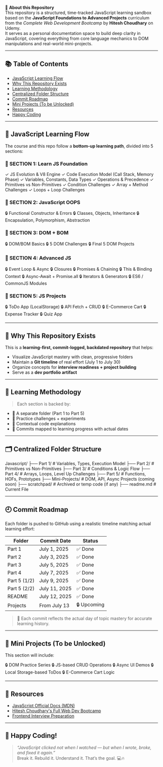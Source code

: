 📘 **About this Repository**  
This repository is a structured, time-tracked JavaScript learning sandbox based on the **JavaScript Foundations to Advanced Projects** curriculum from the _Complete Web Development Bootcamp_ by **Hitesh Choudhary** on Udemy.  
It serves as a personal documentation space to build deep clarity in JavaScript, covering everything from core language mechanics to DOM manipulations and real-world mini-projects.

---

## 📚 Table of Contents

- [JavaScript Learning Flow](#-javascript-learning-flow)
- [Why This Repository Exists](#-why-this-repository-exists)
- [Learning Methodology](#-learning-methodology)
- [Centralized Folder Structure](#-centralized-folder-structure)
- [Commit Roadmap](#-commit-roadmap)
- [Mini Projects (To be Unlocked)](#-mini-projects-to-be-unlocked)
- [Resources](#-resources)
- [Happy Coding](#-happy-coding)

---

## 🚀 JavaScript Learning Flow

The course and this repo follow a **bottom-up learning path**, divided into 5 sections:

### 📘 SECTION 1: Learn JS Foundation

✓ JS Evolution & V8 Engine
✓ Code Execution Model (Call Stack, Memory Phase)
✓ Variables, Constants, Data Types
✓ Operations & Precedence
✓ Primitives vs Non-Primitives
✓ Condition Challenges
✓ Array + Method Challenges
✓ Loops + Loop Challenges

### 📘 SECTION 2: JavaScript OOPS

🔒 Functional Constructor & Errors
🔒 Classes, Objects, Inheritance
🔒 Encapsulation, Polymorphism, Abstraction

### 📘 SECTION 3: DOM + BOM

🔒 DOM/BOM Basics
🔒 5 DOM Challenges
🔒 Final 5 DOM Projects

### 📘 SECTION 4: Advanced JS

🔒 Event Loop & Async
🔒 Closures
🔒 Promises & Chaining
🔒 This & Binding Context
🔒 Async-Await + Promise.all
🔒 Iterators & Generators
🔒 ES6 / CommonJS Modules

### 📘 SECTION 5: JS Projects

🔒 ToDo App (LocalStorage)
🔒 API Fetch + CRUD
🔒 E-Commerce Cart
🔒 Expense Tracker
🔒 Quiz App

---

## 🎯 Why This Repository Exists

This is a **learning-first, commit-logged, backdated repository** that helps:

- Visualize JavaScript mastery with clean, progressive folders
- Maintain a **Git timeline** of real effort (July 1 to July 30)
- Organize concepts for **interview readiness + project building**
- Serve as a **dev portfolio artifact**

---

## 🧠 Learning Methodology

> Each section is backed by:
- 📁 A separate folder (Part 1 to Part 5)
- 🔁 Practice challenges + experiments
- 🧠 Contextual code explanations
- 📝 Commits mapped to learning progress with actual dates

---

## 🗂️ Centralized Folder Structure

Javascript/
├── Part 1/               # Variables, Types, Execution Model
├── Part 2/               # Primitives vs Non-Primitives
├── Part 3/               # Conditions & Logic Flow
├── Part 4/               # Arrays, Loops, Level Up Challenges
├── Part 5/               # Functions, HOFs, Prototypes
├── Mini-Projects/        # DOM, API, Async Projects (coming soon)
├── scratchpad/       # Archived or temp code (if any)
├── readme.md             # Current File

---

## 🕘 Commit Roadmap

Each folder is pushed to GitHub using a realistic timeline matching actual learning effort:

| Folder        | Commit Date     | Status  |
|---------------|------------------|---------|
| Part 1        | July 1, 2025     | ✅ Done |
| Part 2        | July 3, 2025     | ✅ Done |
| Part 3        | July 5, 2025     | ✅ Done |
| Part 4        | July 7, 2025     | ✅ Done |
| Part 5 (1/2)  | July 9, 2025     | ✅ Done |
| Part 5 (2/2)  | July 11, 2025    | ✅ Done |
| README        | July 12, 2025    | ✅ Done |
| Projects      | From July 13     | 🔒 Upcoming |

> 📌 Each commit reflects the actual day of topic mastery for accurate learning history.
---

## 🧪 Mini Projects (To be Unlocked)

This section will include:

🔒 DOM Practice Series
🔒 JS-based CRUD Operations
🔒 Async UI Demos
🔒 Local Storage-based ToDos
🔒 E-Commerce Cart Logic

---

## 📎 Resources

- [JavaScript Official Docs (MDN)](https://developer.mozilla.org/en-US/docs/Web/JavaScript)
- [Hitesh Choudhary's Full Web Dev Bootcamp](https://www.udemy.com/course/the-complete-web-development-bootcamp/)
- [Frontend Interview Preparation](https://frontendinterviewhandbook.com)

---

## 👋 Happy Coding!

> *“JavaScript clicked not when I watched — but when I wrote, broke, and fixed it again.”*  
Break it. Rebuild it. Understand it. That’s the goal. 💻🔥